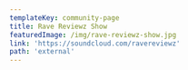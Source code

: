 ```yaml
---
templateKey: community-page
title: Rave Reviewz Show
featuredImage: /img/rave-reviewz-show.jpg
link: 'https://soundcloud.com/ravereviewz'
path: 'external'
---
```

